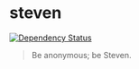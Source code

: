# steven

[![Dependency Status](https://david-dm.org/montyanderson/steven.svg)](https://david-dm.org/montyanderson/steven)

> Be anonymous; be Steven.
